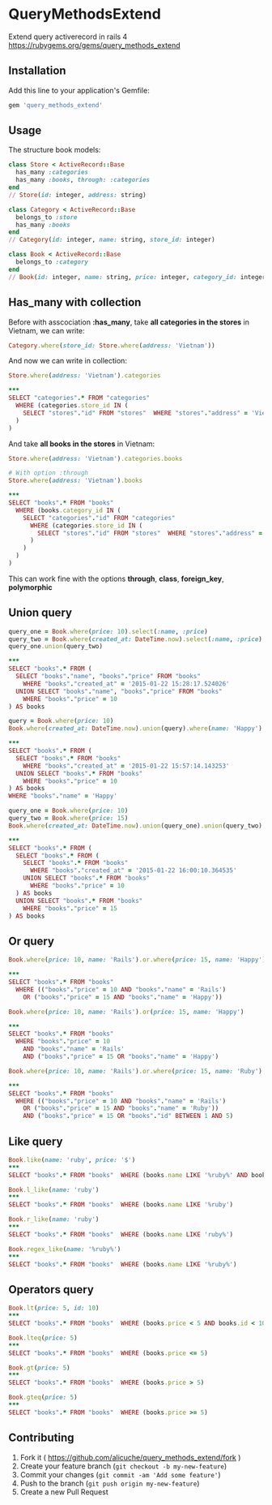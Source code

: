 # QueryMethodsExtend

Extend query activerecord in rails 4
https://rubygems.org/gems/query_methods_extend

## Installation

Add this line to your application's Gemfile:

```ruby
gem 'query_methods_extend'
```

## Usage

The structure book models:
```ruby
class Store < ActiveRecord::Base
  has_many :categories
  has_many :books, through: :categories
end
// Store(id: integer, address: string)

class Category < ActiveRecord::Base
  belongs_to :store
  has_many :books
end
// Category(id: integer, name: string, store_id: integer)

class Book < ActiveRecord::Base
  belongs_to :category
end
// Book(id: integer, name: string, price: integer, category_id: integer)
```

## Has_many with collection
Before with asscociation **:has_many**, take **all categories in the stores** in Vietnam, we can write:
```ruby
Category.where(store_id: Store.where(address: 'Vietnam'))
```
And now we can write in collection:
```ruby
Store.where(address: 'Vietnam').categories

***
SELECT "categories".* FROM "categories"
  WHERE (categories.store_id IN (
    SELECT "stores"."id" FROM "stores"  WHERE "stores"."address" = 'Vietnam'
  )
)
```

And take **all books in the stores** in Vietnam:
```ruby
Store.where(address: 'Vietnam').categories.books

# With option :through
Store.where(address: 'Vietnam').books

***
SELECT "books".* FROM "books"
  WHERE (books.category_id IN (
    SELECT "categories"."id" FROM "categories"
      WHERE (categories.store_id IN (
        SELECT "stores"."id" FROM "stores"  WHERE "stores"."address" = 'Vietnam'
      )
    )
  )
)
```

This can work fine with the options **through**, **class**, **foreign_key**, **polymorphic**


## Union query
```ruby
query_one = Book.where(price: 10).select(:name, :price)
query_two = Book.where(created_at: DateTime.now).select(:name, :price)
query_one.union(query_two)

***
SELECT "books".* FROM (
  SELECT "books"."name", "books"."price" FROM "books"
    WHERE "books"."created_at" = '2015-01-22 15:28:17.524026'
  UNION SELECT "books"."name", "books"."price" FROM "books"
    WHERE "books"."price" = 10
) AS books
```

```ruby
query = Book.where(price: 10)
Book.where(created_at: DateTime.now).union(query).where(name: 'Happy')

***
SELECT "books".* FROM (
  SELECT "books".* FROM "books"
    WHERE "books"."created_at" = '2015-01-22 15:57:14.143253'
  UNION SELECT "books".* FROM "books"
    WHERE "books"."price" = 10
) AS books
WHERE "books"."name" = 'Happy'
```

```ruby
query_one = Book.where(price: 10)
query_two = Book.where(price: 15)
Book.where(created_at: DateTime.now).union(query_one).union(query_two)

***
SELECT "books".* FROM (
  SELECT "books".* FROM (
    SELECT "books".* FROM "books"
      WHERE "books"."created_at" = '2015-01-22 16:00:10.364535'
    UNION SELECT "books".* FROM "books"
      WHERE "books"."price" = 10
  ) AS books
  UNION SELECT "books".* FROM "books"
    WHERE "books"."price" = 15
) AS books
```

## Or query
```ruby
Book.where(price: 10, name: 'Rails').or.where(price: 15, name: 'Happy')

***
SELECT "books".* FROM "books"
  WHERE (("books"."price" = 10 AND "books"."name" = 'Rails')
    OR ("books"."price" = 15 AND "books"."name" = 'Happy'))
```

```ruby
Book.where(price: 10, name: 'Rails').or(price: 15, name: 'Happy')

***
SELECT "books".* FROM "books"
  WHERE "books"."price" = 10
    AND "books"."name" = 'Rails'
    AND ("books"."price" = 15 OR "books"."name" = 'Happy')
```

```ruby
Book.where(price: 10, name: 'Rails').or.where(price: 15, name: 'Ruby').or(price: 15, id: 1..5)

***
SELECT "books".* FROM "books"
  WHERE (("books"."price" = 10 AND "books"."name" = 'Rails')
    OR ("books"."price" = 15 AND "books"."name" = 'Ruby'))
    AND ("books"."price" = 15 OR "books"."id" BETWEEN 1 AND 5)
```

## Like query
```ruby
Book.like(name: 'ruby', price: '$')
***
SELECT "books".* FROM "books"  WHERE (books.name LIKE '%ruby%' AND books.price LIKE '%$%')

Book.l_like(name: 'ruby')
***
SELECT "books".* FROM "books"  WHERE (books.name LIKE '%ruby')

Book.r_like(name: 'ruby')
***
SELECT "books".* FROM "books"  WHERE (books.name LIKE 'ruby%')

Book.regex_like(name: '%ruby%')
***
SELECT "books".* FROM "books"  WHERE (books.name LIKE '%ruby%')
```

## Operators query
```ruby
Book.lt(price: 5, id: 10)
***
SELECT "books".* FROM "books"  WHERE (books.price < 5 AND books.id < 10)

Book.lteq(price: 5)
***
SELECT "books".* FROM "books"  WHERE (books.price <= 5)

Book.gt(price: 5)
***
SELECT "books".* FROM "books"  WHERE (books.price > 5)

Book.gteq(price: 5)
***
SELECT "books".* FROM "books"  WHERE (books.price >= 5)
```



## Contributing

1. Fork it ( https://github.com/alicuche/query_methods_extend/fork )
2. Create your feature branch (`git checkout -b my-new-feature`)
3. Commit your changes (`git commit -am 'Add some feature'`)
4. Push to the branch (`git push origin my-new-feature`)
5. Create a new Pull Request
